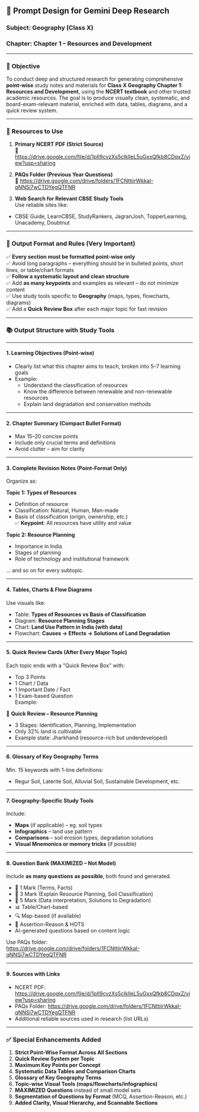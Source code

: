 ## 📘 Prompt Design for Gemini Deep Research  
### Subject: **Geography (Class X)**  
### Chapter: **Chapter 1 – Resources and Development**

---

### 🎯 **Objective**  
To conduct deep and structured research for generating comprehensive **point-wise** study notes and materials for **Class X Geography Chapter 1: Resources and Development**, using the **NCERT textbook** and other trusted academic resources. The goal is to produce visually clean, systematic, and board-exam-relevant material, enriched with data, tables, diagrams, and a quick review system.

---

### 📂 **Resources to Use**

1. **Primary NCERT PDF (Strict Source)**  
📘 https://drive.google.com/file/d/1pII9cvzXs5cIklleL5uGxxQfkb8CDqxZ/view?usp=sharing

2. **PAQs Folder (Previous Year Questions)**  
📁 https://drive.google.com/drive/folders/1FCNttiirWkkaI-qNNSi7wCTDYegQTFNR

3. **Web Search for Relevant CBSE Study Tools**  
Use reliable sites like:
- CBSE Guide, LearnCBSE, StudyRankers, JagranJosh, TopperLearning, Unacademy, Doubtnut

---

### 🧠 Output Format and Rules (Very Important)

✅ **Every section must be formatted point-wise only**  
✅ Avoid long paragraphs – everything should be in bulleted points, short lines, or table/chart formats  
✅ **Follow a systematic layout and clean structure**  
✅ Add **as many keypoints** and examples as relevant – do not minimize content  
✅ Use study tools specific to **Geography** (maps, types, flowcharts, diagrams)  
✅ Add a **Quick Review Box** after each major topic for fast revision

---

### 📚 **Output Structure with Study Tools**

---

#### **1. Learning Objectives (Point-wise)**
- Clearly list what this chapter aims to teach, broken into 5–7 learning goals  
- Example:  
  - Understand the classification of resources  
  - Know the difference between renewable and non-renewable resources  
  - Explain land degradation and conservation methods  

---

#### **2. Chapter Summary (Compact Bullet Format)**  
- Max 15–20 concise points  
- Include only crucial terms and definitions  
- Avoid clutter – aim for clarity

---

#### **3. Complete Revision Notes (Point-Format Only)**  
Organize as:

**Topic 1: Types of Resources**  
- Definition of resource  
- Classification: Natural, Human, Man-made  
- Basis of classification (origin, ownership, etc.)  
✅ **Keypoint**: All resources have utility and value

**Topic 2: Resource Planning**  
- Importance in India  
- Stages of planning  
- Role of technology and institutional framework  

… and so on for every subtopic.

---

#### **4. Tables, Charts & Flow Diagrams**  
Use visuals like:

- Table: **Types of Resources vs Basis of Classification**  
- Diagram: **Resource Planning Stages**  
- Chart: **Land Use Pattern in India (with data)**  
- Flowchart: **Causes → Effects → Solutions of Land Degradation**

---

#### **5. Quick Review Cards (After Every Major Topic)**  
Each topic ends with a "Quick Review Box" with:

- Top 3 Points  
- 1 Chart / Data  
- 1 Important Date / Fact  
- 1 Exam-based Question  
Example:

📝 **Quick Review – Resource Planning**  
- 3 Stages: Identification, Planning, Implementation  
- Only 32% land is cultivable  
- Example state: Jharkhand (resource-rich but underdeveloped)

---

#### **6. Glossary of Key Geography Terms**  
Min. 15 keywords with 1-line definitions:  
- Regur Soil, Laterite Soil, Alluvial Soil, Sustainable Development, etc.

---

#### **7. Geography-Specific Study Tools**
Include:

- **Maps** (if applicable) – eg. soil types  
- **Infographics** – land use pattern  
- **Comparisons** – soil erosion types, degradation solutions  
- **Visual Mnemonics or memory tricks** (if possible)

---

#### **8. Question Bank (MAXIMIZED – Not Model)**  
Include **as many questions as possible**, both found and generated.

- 📘 1 Mark (Terms, Facts)  
- 📝 3 Mark (Explain Resource Planning, Soil Classification)  
- 📄 5 Mark (Data interpretation, Solutions to Degradation)  
- 📊 Table/Chart-based  
- 🔍 Map-based (if available)  
- 🧠 Assertion-Reason & HOTS  
- AI-generated questions based on content logic

Use PAQs folder:  
https://drive.google.com/drive/folders/1FCNttiirWkkaI-qNNSi7wCTDYegQTFNR

---

#### **9. Sources with Links**
- NCERT PDF: https://drive.google.com/file/d/1pII9cvzXs5cIklleL5uGxxQfkb8CDqxZ/view?usp=sharing  
- PAQs Folder: https://drive.google.com/drive/folders/1FCNttiirWkkaI-qNNSi7wCTDYegQTFNR  
- Additional reliable sources used in research (list URLs)

---

### ✅ **Special Enhancements Added**

1. **Strict Point-Wise Format Across All Sections**  
2. **Quick Review System per Topic**  
3. **Maximum Key Points per Concept**  
4. **Systematic Data Tables and Comparison Charts**  
5. **Glossary of Key Geography Terms**  
6. **Topic-wise Visual Tools (maps/flowcharts/infographics)**  
7. **MAXIMIZED Questions** instead of small model sets  
8. **Segmentation of Questions by Format** (MCQ, Assertion-Reason, etc.)  
9. **Added Clarity, Visual Hierarchy, and Scannable Sections**
